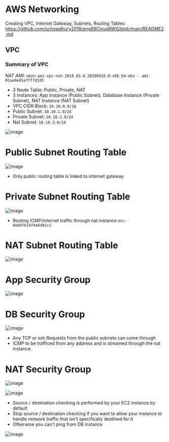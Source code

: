 # AWS Networking

Creating VPC, Internet Gateway, Subnets, Routing Tables:
https://github.com/schowdhury2019/eng99CloudAWS/blob/main/README2.md

## VPC

### Summary of VPC

*NAT AMI*: `amzn-ami-vpc-nat-2018.03.0.20200918.0-x86_64-ebs - ami-01ae0e01e7fffd105`

- 3 Route Table: Public, Private, NAT
- 3 Instances: App Instance (Public Subnet), Database Instance (Private Subnet), NAT Instance (NAT Subnet)
- VPC CIDR Block:   `10.10.0.0/16`
- Public Subnet:    `10.10.1.0/24`
- Private Subnet:   `10.10.2.0/24`
- Nat Subnet:       `10.10.3.0/24`

![image](https://user-images.githubusercontent.com/14828358/145205489-bd25f4ff-4ff2-4401-8b5b-cc775ba8fcc6.png)




# Public Subnet Routing Table
![image](https://user-images.githubusercontent.com/14828358/145218187-fad663a1-bd5a-4ce0-a507-124316d5d344.png)


- Only public routing table is linked to internet gateway


# Private Subnet Routing Table
![image](https://user-images.githubusercontent.com/14828358/145218403-bd26be54-6538-401d-a28b-553420117750.png)
- Routing ICMP/internet traffic through nat instance `eni-0e697b1974e6d91c1`

# NAT Subnet Routing Table

![image](https://user-images.githubusercontent.com/14828358/145218635-8ac6a7e8-06bd-4125-b4d1-9cf7febf19db.png)




# App Security Group

![image](https://user-images.githubusercontent.com/14828358/145219247-835e3e89-01b8-4bc0-9a49-fe74ee45eb3d.png)


# DB Security Group

![image](https://user-images.githubusercontent.com/14828358/145219501-8a8087a0-f83f-4229-90f4-f332d96c5d5b.png)

- Any TCP or ssh Requests from the public subnets can come through
- ICMP to be trafficed from any address and is streamed through the nat instance


# NAT Security Group

![image](https://user-images.githubusercontent.com/14828358/145219709-4d7d5955-34eb-4ad1-b8ca-42b84c2a5be3.png)

![image](https://user-images.githubusercontent.com/14828358/145214923-ff16ff7c-510e-454a-9a51-553edce27428.png)

- Source / destination checking is performed by your EC2 instance by default
- Stop source / destination checking if you want to allow your instance to handle network traffic that isn’t specifically destined for it
- Otherwise you can't ping from DB instance

![image](https://user-images.githubusercontent.com/14828358/145214954-d1e9558d-d2c5-4e11-9442-b1f0870e235e.png)
